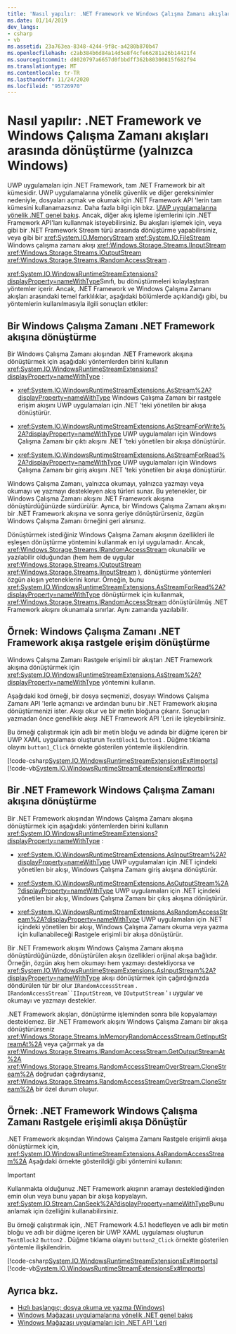 ```yaml
---
title: 'Nasıl yapılır: .NET Framework ve Windows Çalışma Zamanı akışları arasında dönüştürme (yalnızca Windows)'
ms.date: 01/14/2019
dev_langs:
- csharp
- vb
ms.assetid: 23a763ea-8348-4244-9f8c-a4280b870b47
ms.openlocfilehash: c2ab384b6d84a14d5e8f4cfe66281a26b14421f4
ms.sourcegitcommit: d8020797a6657d0fbbdff362b80300815f682f94
ms.translationtype: MT
ms.contentlocale: tr-TR
ms.lasthandoff: 11/24/2020
ms.locfileid: "95726970"
---
```

# <a name="how-to-convert-between-net-framework-and-windows-runtime-streams-windows-only"></a>Nasıl yapılır: .NET Framework ve Windows Çalışma Zamanı akışları arasında dönüştürme (yalnızca Windows)

UWP uygulamaları için .NET Framework, tam .NET Framework bir alt kümesidir. UWP uygulamalarına yönelik güvenlik ve diğer gereksinimler nedeniyle, dosyaları açmak ve okumak için .NET Framework API 'lerin tam kümesini kullanamazsınız. Daha fazla bilgi için bkz. [UWP uygulamalarına yönelik .NET genel bakış](/previous-versions/windows/apps/br230302(v=vs.140)). Ancak, diğer akış işleme işlemlerini için .NET Framework API'ları kullanmak isteyebilirsiniz. Bu akışları işlemek için, veya gibi bir .NET Framework Stream türü arasında dönüştürme yapabilirsiniz, veya gibi bir <xref:System.IO.MemoryStream> <xref:System.IO.FileStream> Windows çalışma zamanı akışı <xref:Windows.Storage.Streams.IInputStream> <xref:Windows.Storage.Streams.IOutputStream> <xref:Windows.Storage.Streams.IRandomAccessStream> .

<xref:System.IO.WindowsRuntimeStreamExtensions?displayProperty=nameWithType>Sınıfı, bu dönüştürmeleri kolaylaştıran yöntemler içerir. Ancak, .NET Framework ve Windows Çalışma Zamanı akışları arasındaki temel farklılıklar, aşağıdaki bölümlerde açıklandığı gibi, bu yöntemlerin kullanılmasıyla ilgili sonuçları etkiler:

## <a name="convert-from-a-windows-runtime-to-a-net-framework-stream"></a>Bir Windows Çalışma Zamanı .NET Framework akışına dönüştürme

Bir Windows Çalışma Zamanı akışından .NET Framework akışına dönüştürmek için aşağıdaki yöntemlerden birini kullanın <xref:System.IO.WindowsRuntimeStreamExtensions?displayProperty=nameWithType> :

- <xref:System.IO.WindowsRuntimeStreamExtensions.AsStream%2A?displayProperty=nameWithType> Windows Çalışma Zamanı bir rastgele erişim akışını UWP uygulamaları için .NET 'teki yönetilen bir akışa dönüştürür.
  
- <xref:System.IO.WindowsRuntimeStreamExtensions.AsStreamForWrite%2A?displayProperty=nameWithType> UWP uygulamaları için Windows Çalışma Zamanı bir çıktı akışını .NET 'teki yönetilen bir akışa dönüştürür.
  
- <xref:System.IO.WindowsRuntimeStreamExtensions.AsStreamForRead%2A?displayProperty=nameWithType> UWP uygulamaları için Windows Çalışma Zamanı bir giriş akışını .NET 'teki yönetilen bir akışa dönüştürür.

Windows Çalışma Zamanı, yalnızca okumayı, yalnızca yazmayı veya okumayı ve yazmayı destekleyen akış türleri sunar. Bu yetenekler, bir Windows Çalışma Zamanı akışını .NET Framework akışına dönüştürdüğünüzde sürdürülür. Ayrıca, bir Windows Çalışma Zamanı akışını bir .NET Framework akışına ve sonra geriye dönüştürürseniz, özgün Windows Çalışma Zamanı örneğini geri alırsınız.

Dönüştürmek istediğiniz Windows Çalışma Zamanı akışının özellikleri ile eşleşen dönüştürme yöntemini kullanmak en iyi uygulamadır. Ancak, <xref:Windows.Storage.Streams.IRandomAccessStream> okunabilir ve yazılabilir olduğundan (hem hem de uygular <xref:Windows.Storage.Streams.IOutputStream> <xref:Windows.Storage.Streams.IInputStream> ), dönüştürme yöntemleri özgün akışın yeteneklerini korur. Örneğin, bunu <xref:System.IO.WindowsRuntimeStreamExtensions.AsStreamForRead%2A?displayProperty=nameWithType> dönüştürmek için kullanmak, <xref:Windows.Storage.Streams.IRandomAccessStream> dönüştürülmüş .NET Framework akışını okunamala sınırlar. Aynı zamanda yazılabilir.

## <a name="example-convert-windows-runtime-random-access-to-net-framework-stream"></a>Örnek: Windows Çalışma Zamanı .NET Framework akışa rastgele erişim dönüştürme

Windows Çalışma Zamanı Rastgele erişimli bir akıştan .NET Framework akışına dönüştürmek için <xref:System.IO.WindowsRuntimeStreamExtensions.AsStream%2A?displayProperty=nameWithType> yöntemini kullanın.

Aşağıdaki kod örneği, bir dosya seçmenizi, dosyayı Windows Çalışma Zamanı API 'lerle açmanızı ve ardından bunu bir .NET Framework akışına dönüştürmenizi ister. Akışı okur ve bir metin bloğuna çıkarır. Sonuçları yazmadan önce genellikle akışı .NET Framework API 'Leri ile işleyebilirsiniz.

Bu örneği çalıştırmak için adlı bir metin bloğu ve adında bir düğme içeren bir UWP XAML uygulaması oluşturun `TextBlock1`  `Button1` . Düğme tıklama olayını `button1_Click` örnekte gösterilen yöntemle ilişkilendirin.

  [!code-csharp[System.IO.WindowsRuntimeStreamExtensionsEx#Imports](~/samples/snippets/csharp/VS_Snippets_CLR_System/system.io.windowsruntimestreamextensionsex/cs/mainpage1.xaml.cs)]
  [!code-vb[System.IO.WindowsRuntimeStreamExtensionsEx#Imports](~/samples/snippets/visualbasic/VS_Snippets_CLR_System/system.io.windowsruntimestreamextensionsex/vb/mainpage1.xaml.vb)]

## <a name="convert-from-a-net-framework-to-a-windows-runtime-stream"></a>Bir .NET Framework Windows Çalışma Zamanı akışına dönüştürme

Bir .NET Framework akışından Windows Çalışma Zamanı akışına dönüştürmek için aşağıdaki yöntemlerden birini kullanın <xref:System.IO.WindowsRuntimeStreamExtensions?displayProperty=nameWithType> :

- <xref:System.IO.WindowsRuntimeStreamExtensions.AsInputStream%2A?displayProperty=nameWithType> UWP uygulamaları için .NET içindeki yönetilen bir akışı, Windows Çalışma Zamanı giriş akışına dönüştürür.
  
- <xref:System.IO.WindowsRuntimeStreamExtensions.AsOutputStream%2A?displayProperty=nameWithType> UWP uygulamaları için .NET içindeki yönetilen bir akışı, Windows Çalışma Zamanı bir çıkış akışına dönüştürür.
  
- <xref:System.IO.WindowsRuntimeStreamExtensions.AsRandomAccessStream%2A?displayProperty=nameWithType> UWP uygulamaları için .NET içindeki yönetilen bir akışı, Windows Çalışma Zamanı okuma veya yazma için kullanabileceği Rastgele erişimli bir akışa dönüştürür.

Bir .NET Framework akışını Windows Çalışma Zamanı akışına dönüştürdüğünüzde, dönüştürülen akışın özellikleri orijinal akışa bağlıdır. Örneğin, özgün akış hem okumayı hem yazmayı destekliyorsa ve <xref:System.IO.WindowsRuntimeStreamExtensions.AsInputStream%2A?displayProperty=nameWithType> akışı dönüştürmek için çağırdığınızda döndürülen tür bir olur `IRandomAccessStream` . `IRandomAccessStream``IInputStream`, ve `IOutputStream` ' ı uygular ve okumayı ve yazmayı destekler.

.NET Framework akışları, dönüştürme işleminden sonra bile kopyalamayı desteklemez. Bir .NET Framework akışını Windows Çalışma Zamanı bir akışa dönüştürürseniz <xref:Windows.Storage.Streams.InMemoryRandomAccessStream.GetInputStreamAt%2A> veya çağırmak ya da <xref:Windows.Storage.Streams.IRandomAccessStream.GetOutputStreamAt%2A> <xref:Windows.Storage.Streams.RandomAccessStreamOverStream.CloneStream%2A> doğrudan çağırdıysanız, <xref:Windows.Storage.Streams.RandomAccessStreamOverStream.CloneStream%2A> bir özel durum oluşur.

## <a name="example-convert-net-framework-to-windows-runtime-random-access-stream"></a>Örnek: .NET Framework Windows Çalışma Zamanı Rastgele erişimli akışa Dönüştür

.NET Framework akışından Windows Çalışma Zamanı Rastgele erişimli akışa dönüştürmek için, <xref:System.IO.WindowsRuntimeStreamExtensions.AsRandomAccessStream%2A> Aşağıdaki örnekte gösterildiği gibi yöntemini kullanın:

> [!IMPORTANT]
> Kullanmakta olduğunuz .NET Framework akışının aramayı desteklediğinden emin olun veya bunu yapan bir akışa kopyalayın. <xref:System.IO.Stream.CanSeek%2A?displayProperty=nameWithType>Bunu anlamak için özelliğini kullanabilirsiniz.

Bu örneği çalıştırmak için, .NET Framework 4.5.1 hedefleyen ve adlı bir metin bloğu ve adlı bir düğme içeren bir UWP XAML uygulaması oluşturun `TextBlock2` `Button2` . Düğme tıklama olayını `button2_Click` örnekte gösterilen yöntemle ilişkilendirin.

  [!code-csharp[System.IO.WindowsRuntimeStreamExtensionsEx#Imports](~/samples/snippets/csharp/VS_Snippets_CLR_System/system.io.windowsruntimestreamextensionsex/cs/mainpage2.xaml.cs)]
  [!code-vb[System.IO.WindowsRuntimeStreamExtensionsEx#Imports](~/samples/snippets/visualbasic/VS_Snippets_CLR_System/system.io.windowsruntimestreamextensionsex/vb/mainpage2.xaml.vb)]

## <a name="see-also"></a>Ayrıca bkz.

- [Hızlı başlangıç: dosya okuma ve yazma (Windows)](/previous-versions/windows/apps/hh464978(v=win.10))  
- [Windows Mağazası uygulamalarına yönelik .NET genel bakış](/previous-versions/windows/apps/br230302(v=vs.140))  
- [Windows Mağazası uygulamaları için .NET API 'Leri](/previous-versions/br230232(v=vs.120))

